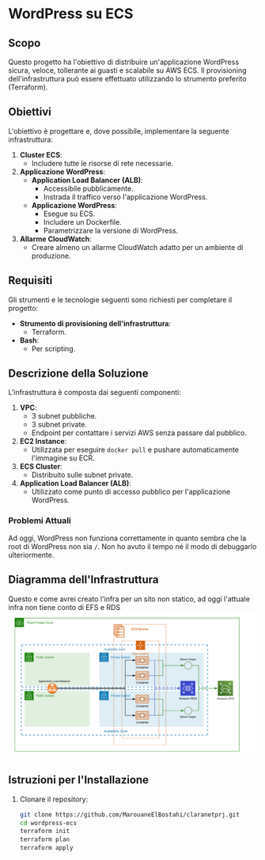# WordPress su ECS

## Scopo
Questo progetto ha l'obiettivo di distribuire un'applicazione WordPress sicura, veloce, tollerante ai guasti e scalabile su AWS ECS. Il provisioning dell'infrastruttura può essere effettuato utilizzando lo strumento preferito (Terraform).

## Obiettivi
L'obiettivo è progettare e, dove possibile, implementare la seguente infrastruttura:
1. **Cluster ECS**:
   - Includere tutte le risorse di rete necessarie.
2. **Applicazione WordPress**:
   - **Application Load Balancer (ALB)**:
     - Accessibile pubblicamente.
     - Instrada il traffico verso l'applicazione WordPress.
   - **Applicazione WordPress**:
     - Esegue su ECS.
     - Includere un Dockerfile.
     - Parametrizzare la versione di WordPress.
3. **Allarme CloudWatch**:
   - Creare almeno un allarme CloudWatch adatto per un ambiente di produzione.

## Requisiti
Gli strumenti e le tecnologie seguenti sono richiesti per completare il progetto:
- **Strumento di provisioning dell'infrastruttura**:
  - Terraform.
- **Bash**:
  - Per scripting.

## Descrizione della Soluzione
L'infrastruttura è composta dai seguenti componenti:
1. **VPC**:
   - 3 subnet pubbliche.
   - 3 subnet private.
   - Endpoint per contattare i servizi AWS senza passare dal pubblico.
2. **EC2 Instance**:
   - Utilizzata per eseguire `docker pull` e pushare automaticamente l'immagine su ECR.
3. **ECS Cluster**:
   - Distribuito sulle subnet private.
4. **Application Load Balancer (ALB)**:
   - Utilizzato come punto di accesso pubblico per l'applicazione WordPress.

### Problemi Attuali
Ad oggi, WordPress non funziona correttamente in quanto sembra che la root di WordPress non sia `/`. Non ho avuto il tempo né il modo di debuggarlo ulteriormente.

## Diagramma dell'Infrastruttura
Questo e come avrei creato l'infra per un sito non statico, ad oggi l'attuale infra non tiene conto di EFS e RDS
![Diagramma dell'Infrastruttura](./infra.png)

## Istruzioni per l'Installazione
1. Clonare il repository:
   ```sh
   git clone https://github.com/MarouaneElBostahi/claranetprj.git
   cd wordpress-ecs
   terraform init
   terraform plan
   terraform apply
   ```